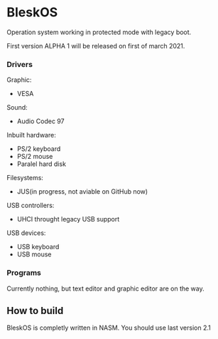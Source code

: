 # BleskOS
Operation system working in protected mode with legacy boot.

First version ALPHA 1 will be released on first of march 2021.

### Drivers
Graphic:
* VESA

Sound:
* Audio Codec 97

Inbuilt hardware:
* PS/2 keyboard
* PS/2 mouse
* Paralel hard disk

Filesystems:
* JUS(in progress, not aviable on GitHub now)

USB controllers:
* UHCI throught legacy USB support

USB devices:
* USB keyboard
* USB mouse

### Programs
Currently nothing, but text editor and graphic editor are on the way.

## How to build
BleskOS is completly written in NASM. You should use last version 2.1
